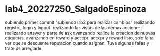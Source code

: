 # lab4_20227250_SalgadoEspinoza
subiendo primer commit "subiendo lab3 para realizar cambios"
realizando registro, login y logout.
realizando las vistas de las demas acciones-
realizando answer y parte de ask
avanzando
realice la creacion de nuevas etiquetas.
avanzando en reward y accept.
accept y reward listo, solo falta ver que se descuente reputacion cuando asignan.
Tuve algunas fallas y trate de arreglarlo